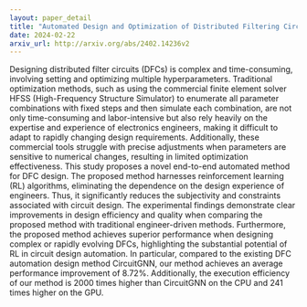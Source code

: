 ```yaml
---
layout: paper_detail
title: "Automated Design and Optimization of Distributed Filtering Circuits via Reinforcement Learning"
date: 2024-02-22
arxiv_url: http://arxiv.org/abs/2402.14236v2
---
```


Designing distributed filter circuits (DFCs) is complex and time-consuming, involving setting and optimizing multiple hyperparameters. Traditional optimization methods, such as using the commercial finite element solver HFSS (High-Frequency Structure Simulator) to enumerate all parameter combinations with fixed steps and then simulate each combination, are not only time-consuming and labor-intensive but also rely heavily on the expertise and experience of electronics engineers, making it difficult to adapt to rapidly changing design requirements. Additionally, these commercial tools struggle with precise adjustments when parameters are sensitive to numerical changes, resulting in limited optimization effectiveness. This study proposes a novel end-to-end automated method for DFC design. The proposed method harnesses reinforcement learning (RL) algorithms, eliminating the dependence on the design experience of engineers. Thus, it significantly reduces the subjectivity and constraints associated with circuit design. The experimental findings demonstrate clear improvements in design efficiency and quality when comparing the proposed method with traditional engineer-driven methods. Furthermore, the proposed method achieves superior performance when designing complex or rapidly evolving DFCs, highlighting the substantial potential of RL in circuit design automation. In particular, compared to the existing DFC automation design method CircuitGNN, our method achieves an average performance improvement of 8.72%. Additionally, the execution efficiency of our method is 2000 times higher than CircuitGNN on the CPU and 241 times higher on the GPU.
